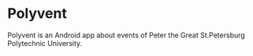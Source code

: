 # Polyvent

Polyvent is an Android app about events of Peter the Great St.Petersburg Polytechnic University.
